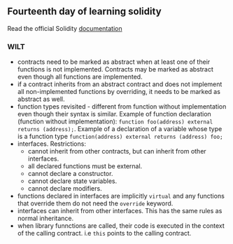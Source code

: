 ## Fourteenth day of learning solidity

Read the official Solidity [documentation](https://docs.soliditylang.org/en/v0.8.9/)

### WILT

- contracts need to be marked as abstract when at least one of their functions is not implemented. Contracts may be marked as abstract even though all functions are implemented.
- if a contract inherits from an abstract contract and does not implement all non-implemented functions by overriding, it needs to be marked as abstract as well.
- function types revisited - different from function without implementation even though their syntax is similar. Example of function declaration (function without implementation): `function foo(address) external returns (address);`. Example of a declaration of a variable whose type is a function type `function(address) external returns (address) foo;`
- interfaces. Restrictions:
  - cannot inherit from other contracts, but can inherit from other interfaces.
  - all declared functions must be external.
  - cannot declare a constructor.
  - cannot declare state variables.
  - cannot declare modifiers.
- functions declared in interfaces are implicitly `virtual` and any functions that override them do not need the `override` keyword.
- interfaces can inherit from other interfaces. This has the same rules as normal inheritance.
- when library funnctions are called, their code is executed in the context of the calling contract. i.e `this` points to the calling contract.
